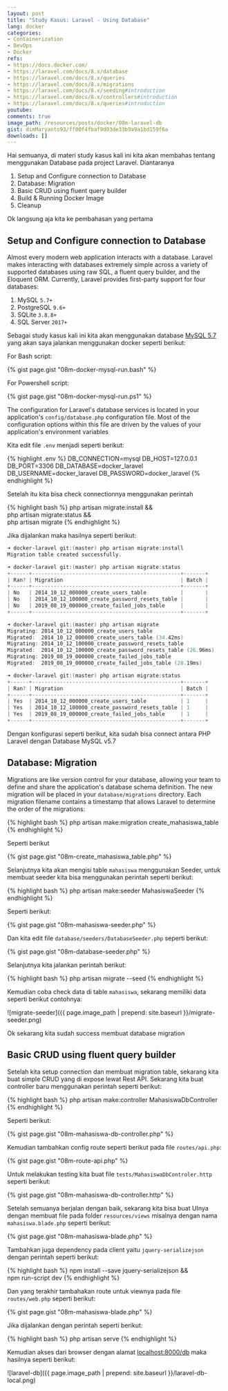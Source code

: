 ```yaml
---
layout: post
title: "Study Kasus: Laravel - Using Database"
lang: docker
categories:
- Containerization
- DevOps
- Docker
refs: 
- https://docs.docker.com/
- https://laravel.com/docs/8.x/database
- https://laravel.com/docs/8.x/queries
- https://laravel.com/docs/8.x/migrations
- https://laravel.com/docs/8.x/seeding#introduction
- https://laravel.com/docs/8.x/controllers#introduction
- https://laravel.com/docs/8.x/queries#introduction
youtube: 
comments: true
image_path: /resources/posts/docker/08m-laravel-db
gist: dimMaryanto93/ff00f4fbaf9d03de33b9a9a1bd159f6a
downloads: []
---
```


Hai semuanya, di materi study kasus kali ini kita akan membahas tentang menggunakan Database pada project Laravel. Diantaranya 

1. Setup and Configure connection to Database
2. Database: Migration
3. Basic CRUD using fluent query builder
4. Build & Running Docker Image
5. Cleanup

Ok langsung aja kita ke pembahasan yang pertama 

## Setup and Configure connection to Database

Almost every modern web application interacts with a database. Laravel makes interacting with databases extremely simple across a variety of supported databases using raw SQL, a fluent query builder, and the Eloquent ORM. Currently, Laravel provides first-party support for four databases:

1. MySQL `5.7+`
2. PostgreSQL `9.6+`
3. SQLite `3.8.8+`
4. SQL Server `2017+`

Sebagai study kasus kali ini kita akan menggunakan database [MySQL 5.7](https://hub.docker.com/_/mysql) yang akan saya jalankan menggunakan docker seperti berikut:

For Bash script:

{% gist page.gist "08m-docker-mysql-run.bash" %}

For Powershell script:

{% gist page.gist "08m-docker-mysql-run.ps1" %}

The configuration for Laravel's database services is located in your application's `config/database.php` configuration file. Most of the configuration options within this file are driven by the values of your application's environment variables

Kita edit file `.env` menjadi seperti berikut:

{% highlight .env %}
DB_CONNECTION=mysql
DB_HOST=127.0.0.1
DB_PORT=3306
DB_DATABASE=docker_laravel
DB_USERNAME=docker_laravel
DB_PASSWORD=docker_laravel
{% endhighlight %}

Setelah itu kita bisa check connectionnya menggunakan perintah 

{% highlight bash %}
php artisan migrate:install && \
php artisan migrate:status && \
php artisan migrate
{% endhighlight %}

Jika dijalankan maka hasilnya seperti berikut:

```powershell
➜ docker-laravel git:(master) php artisan migrate:install
Migration table created successfully.

➜ docker-laravel git:(master) php artisan migrate:status
+------+------------------------------------------------+-------+
| Ran? | Migration                                      | Batch |
+------+------------------------------------------------+-------+
| No   | 2014_10_12_000000_create_users_table           |       |
| No   | 2014_10_12_100000_create_password_resets_table |       |
| No   | 2019_08_19_000000_create_failed_jobs_table     |       |
+------+------------------------------------------------+-------+

➜ docker-laravel git:(master) php artisan migrate
Migrating: 2014_10_12_000000_create_users_table
Migrated:  2014_10_12_000000_create_users_table (34.42ms)
Migrating: 2014_10_12_100000_create_password_resets_table
Migrated:  2014_10_12_100000_create_password_resets_table (26.96ms)
Migrating: 2019_08_19_000000_create_failed_jobs_table
Migrated:  2019_08_19_000000_create_failed_jobs_table (28.19ms)

➜ docker-laravel git:(master) php artisan migrate:status
+------+------------------------------------------------+-------+
| Ran? | Migration                                      | Batch |
+------+------------------------------------------------+-------+
| Yes  | 2014_10_12_000000_create_users_table           | 1     |
| Yes  | 2014_10_12_100000_create_password_resets_table | 1     |
| Yes  | 2019_08_19_000000_create_failed_jobs_table     | 1     |
+------+------------------------------------------------+-------+
```

Dengan konfigurasi seperti berikut, kita sudah bisa connect antara PHP Laravel dengan Database MySQL v5.7

## Database: Migration

Migrations are like version control for your database, allowing your team to define and share the application's database schema definition.  The new migration will be placed in your `database/migrations` directory. Each migration filename contains a timestamp that allows Laravel to determine the order of the migrations:

{% highlight bash %}
php artisan make:migration create_mahasiswa_table
{% endhighlight %}

Seperti berikut

{% gist page.gist "08m-create_mahasiswa_table.php" %}

Selanjutnya kita akan mengisi table `mahasiswa` menggunakan Seeder, untuk membuat seeder kita bisa menggunakan perintah seperti berikut:

{% highlight bash %}
php artisan make:seeder MahasiswaSeeder
{% endhighlight %}

Seperti berikut:

{% gist page.gist "08m-mahasiswa-seeder.php" %}

Dan kita edit file `database/seeders/DatabaseSeeder.php` seperti berikut:

{% gist page.gist "08m-database-seeder.php" %}

Selanjutnya kita jalankan perintah berikut:

{% highlight bash %}
php artisan migrate --seed
{% endhighlight %}

Kemudian coba check data di table `mahasiswa`, sekarang memiliki data seperti berikut contohnya:

![migrate-seeder]({{ page.image_path | prepend: site.baseurl }}/migrate-seeder.png)

Ok sekarang kita sudah success membuat database migration

## Basic CRUD using fluent query builder

Setelah kita setup connection dan membuat migration table, sekarang kita buat simple CRUD yang di expose lewat Rest API. Sekarang kita buat controller baru menggunakan perintah seperti berikut:

{% highlight bash %}
php artisan make:controller MahasiswaDbController
{% endhighlight %}

Seperti berikut:

{% gist page.gist "08m-mahasiswa-db-controller.php" %}

Kemudian tambahkan config route seperti berikut pada file `routes/api.php`:

{% gist page.gist "08m-route-api.php" %}

Untuk melakukan testing kita buat file `tests/MahasiswaDbControler.http` seperti berikut:

{% gist page.gist "08m-mahasiswa-db-controller.http" %}

Setelah semuanya berjalan dengan baik, sekarang kita bisa buat UInya dengan membuat file pada folder `resources/views` misalnya dengan nama `mahasiswa.blade.php` seperti berikut:

{% gist page.gist "08m-mahasiswa-blade.php" %}

Tambahkan juga dependency pada client yaitu `jquery-serializejson` dengan perintah seperti berikut:

{% highlight bash %}
npm install --save jquery-serializejson && \
npm run-script dev
{% endhighlight %}

Dan yang terakhir tambahakan route untuk viewnya pada file `routes/web.php` seperti berikut:

{% gist page.gist "08m-mahasiswa-blade.php" %}

Jika dijalankan dengan perintah seperti berikut:

{% highlight bash %}
php artisan serve
{% endhighlight %}

Kemudian akses dari browser dengan alamat [localhost:8000/db](http://localhost:8000/db) maka hasilnya seperti berikut:

![laravel-db]({{ page.image_path | prepend: site.baseurl }}/laravel-db-local.png)